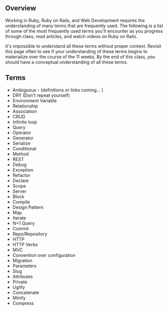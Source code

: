
## Overview

Working in Ruby, Ruby on Rails, and Web Development requires the understanding of many
terms that are frequently used.  The following is a list of some of the most
frequently used terms you'll encounter as you progress through class, read
articles, and watch videos on Ruby on Rails. 

It's impossible to understand all these terms without proper context.  Revisit
this page often to see if your understanding of these terms begins to
materialize over the course of the 11 weeks.  By the end of this class, you
should have a conceptual understanding of all these terms. 


## Terms
*   Ambiguous - (definitions or links coming... )
*   DRY (Don't repeat yourself)
*   Environment Variable
*   Relationship
*   Association
*   CRUD
*   Infinite loop
*   Query
*   Operator
*   Generator
*   Serialize
*   Conditional
*   Method
*   REST
*   Debug
*   Exception
*   Refactor
*   Declare
*   Scope
*   Server
*   Block
*   Compile
*   Design Pattern
*   Map
*   Iterate
*   N+1 Query
*   Commit
*   Repo/Repository
*   HTTP
*   HTTP Verbs
*   MVC
*   Convention over configuration
*   Migration
*   Parameters
*   Slug
*   Attributes
*   Private
*   Uglify
*   Concatenate
*   Minify
*   Compress
